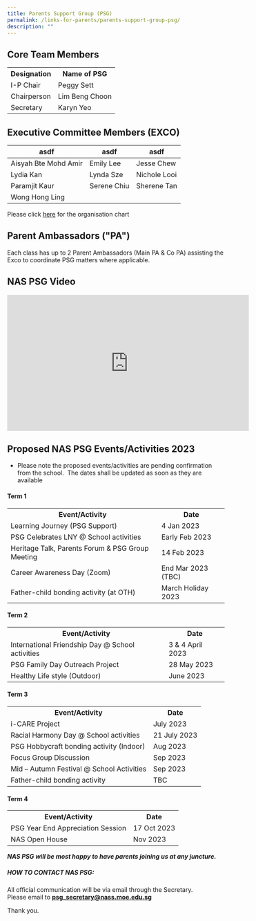 ```yaml
---
title: Parents Support Group (PSG)
permalink: /links-for-parents/parents-support-group-psg/
description: ""
---
```

Core Team Members
-----------------
<table>
	<tr><th>Designation</th><th>Name of PSG</th></tr>
	<tr><td>I-P Chair</td><td>Peggy Sett</td></tr>
	<tr><td>Chairperson</td><td>Lim Beng Choon</td></tr>
	<tr><td>Secretary</td><td>Karyn Yeo</td></tr>
</table>



Executive Committee Members (EXCO)
----------------------------------

|asdf|asdf|asdf|
|-|-|-|
|Aisyah Bte Mohd Amir|Emily Lee|Jesse Chew|
|Lydia Kan|Lynda Sze|Nichole Looi|
|Paramjit Kaur|Serene Chiu|Sherene Tan
|Wong Hong Ling|||

  

Please click [here](https://drive.google.com/file/d/1ffPOqqLj18YNNLWvUZ3Us9eMMC7WaLXB/view) for the organisation chart  
  
  

Parent Ambassadors ("PA")
-------------------------

  

Each class has up to 2 Parent Ambassadors (Main PA & Co PA) assisting the Exco to coordinate PSG matters where applicable.

  

NAS PSG Video
-------------
<iframe width="560" height="315" src="https://www.youtube.com/embed/EXJXwg3MbLY" title="YouTube video player" frameborder="0" allow="accelerometer; autoplay; clipboard-write; encrypted-media; gyroscope; picture-in-picture; web-share" allowfullscreen></iframe>

Proposed NAS PSG Events/Activities 2023
-------------------------

* Please note the proposed events/activities are pending confirmation from the school.&nbsp; The dates shall be updated as soon as they are available

#### **Term 1**
<table>
	<tr>
		<th>Event/Activity</th><th>Date</th>
	</tr>
	<tr>
		<td>Learning Journey (PSG Support)</td>
		<td>4 Jan 2023</td>
	</tr>
	<tr>
		<td>PSG Celebrates LNY @ School activities</td>
		<td>Early Feb 2023</td>
	</tr>
	<tr>
		<td>Heritage Talk, Parents Forum & PSG Group Meeting</td>
		<td>14 Feb 2023</td>
	</tr>
	<tr>
		<td>Career Awareness Day (Zoom)</td>
		<td>End Mar 2023 (TBC)</td>
	</tr>
	<tr>
		<td>Father-child bonding activity (at OTH)</td>
		<td>March Holiday 2023</td>
	</tr>
</table>


#### **Term 2**
<table>
	<tr>
		<th>Event/Activity</th><th>Date</th>
	</tr>
	<tr>
		<td>International Friendship Day @ School activities</td>
		<td>3 & 4 April 2023</td>
	</tr>
	<tr>
		<td>PSG Family Day Outreach Project</td>
		<td>28 May 2023</td>
	</tr>
	<tr>
		<td>Healthy Life style (Outdoor)</td>
		<td>June 2023</td>
	</tr>
</table>	


#### **Term 3**
<table>
	<tr>
		<th>Event/Activity</th><th>Date</th>
	</tr>
	<tr>
		<td>i-CARE Project</td>
		<td>July 2023</td>
	</tr>
	<tr>
		<td>Racial Harmony Day @ School activities</td>
		<td>21 July 2023</td>
	</tr>
	<tr>
		<td>PSG Hobbycraft bonding activity (Indoor)</td>
		<td>Aug 2023</td>
	</tr>
	<tr>
		<td>Focus Group Discussion</td>
		<td>Sep 2023</td>
	</tr>
	<tr>
		<td>Mid – Autumn Festival @ School Activities</td>
		<td>Sep 2023</td>
	</tr>
	<tr>
		<td>Father-child bonding activity</td>
		<td>TBC</td>
	</tr>
</table>

#### **Term 4**
<table>
	<tr>
		<th>Event/Activity</th><th>Date</th>
	</tr>
	<tr>
		<td>PSG Year End Appreciation Session</td>
		<td>17 Oct 2023</td>
	</tr>
	<tr>
		<td>NAS Open House</td>
		<td>Nov 2023</td>
	</tr>
</table>


**_NAS PSG will be most happy to have parents joining us at any juncture._**

##### **HOW TO CONTACT NAS PSG:**

All official communication will be via email through the Secretary.<br>
Please email to
[**psg\_secretary@nass.moe.edu.sg**](mailto:psg_secretary@nass.moe.edu.sg)

Thank you.